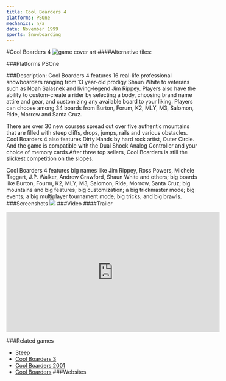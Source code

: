 ```yaml
---
title: Cool Boarders 4
platforms: PSOne
mechanics: n/a
date: November 1999
sports: Snowboarding
---
```

#Cool Boarders 4
![game cover art](//images.igdb.com/igdb/image/upload/t_cover_big/yaxsuivtwzlybjyuygcs.jpg "Logo Title Text 1")
####Alternative tiles:

###Platforms
PSOne

###Description:
Cool Boarders 4 features 16 real-life professional snowboarders ranging from 13 year-old prodigy Shaun White to veterans such as Noah Salasnek and living-legend Jim Rippey. Players also have the ability to custom-create a rider by selecting a body, choosing brand name attire and gear, and customizing any available board to your liking. Players can choose among 34 boards from Burton, Forum, K2, MLY, M3, Salomon, Ride, Morrow and Santa Cruz. 
 
There are over 30 new courses spread out over five authentic mountains that are filled with steep cliffs, drops, jumps, rails and various obstacles. Cool Boarders 4 also features Dirty Hands by hard rock artist, Outer Circle. And the game is compatible with the Dual Shock Analog Controller and your choice of memory cards.After three top sellers, Cool Boarders is still the slickest competition on the slopes. 
 
Cool Boarders 4 features big names like Jim Rippey, Ross Powers, Michele Taggart, J.P. Walker, Andrew Crawford, Shaun White and others; big boards like Burton, Fourm, K2, MLY, M3, Salomon, Ride, Morrow, Santa Cruz; big mountains and big features; big customization; a big trickmaster mode; big events; a big multiplayer tournament mode; big tricks; and big brawls.
###Screenshots
<a target="_blank" rel="noopener noreferrer" href="//images.igdb.com/igdb/image/upload/t_cover_big/ec3tnmwsjwmmtz5ydtlp.jpg"><img src="//images.igdb.com/igdb/image/upload/t_thumb/ec3tnmwsjwmmtz5ydtlp.jpg"/></a>
###Video
####Trailer

<iframe width="560" height="315" src="https://www.youtube.com/embed/RHrChJWWXkY" frameborder="0" allowfullscreen></iframe>

###Related games
* [Steep](/games/steep-19554/)
* [Cool Boarders 3](/games/cool-boarders-3-26130/)
* [Cool Boarders 2001](/games/cool-boarders-2001-26135/)
* [Cool Boarders](/games/cool-boarders-20728/)
###Websites

